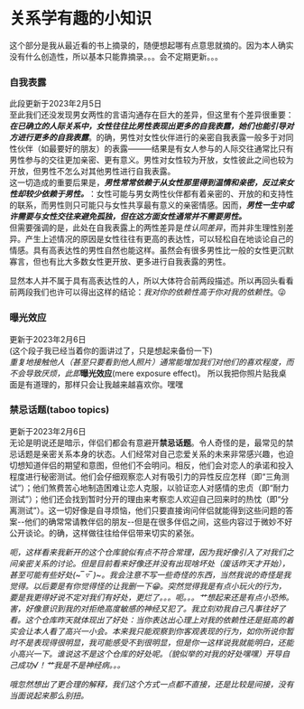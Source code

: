 # 关系学有趣的小知识
这个部分是我从最近看的书上摘录的，随便想起哪有点意思就摘的。因为本人确实没有什么创造性，所以基本只能靠摘录。。。会不定期更新。。。
### 自我表露
此段更新于2023年2月5日   
至此我们还没发现男女两性的言语沟通存在巨大的差异，但这里有个差异很重要：***在已确立的人际关系中，女性往往比男性表现出更多的自我表露，她们也能引导对方进行更多的自我表露***。的确，男性对女性伙伴进行的亲密自我表露一般多于对同性伙伴（如最要好的朋友）的表露———结果是有女人参与的人际交往通常比只有男性参与的交往更加亲密、更有意义。男性对女性较为开放，女性彼此之间也较为开放，但男性不怎么对其他男性进行自我表露。   
这一切造成的重要后果是，***男性常常依赖于从女性那里得到温情和亲密，反过来女性却较少依赖于男性。***：女性可能与男女两性伙伴都有着亲密的、开放的和支持性的联系，而男性则只可能只与女性共享最有意义的亲密情感。因而，***男性一生中或许需要与女性交往来避免孤独，但在这方面女性通常并不需要男性。***   
但需要强调的是，此处在自我表露上的两性差异是*性认同差异*，而并非生理性别差异。产生上述情况的原因是女性往往有更高的表达性，可以轻松自在地谈论自己的情感。具有高表达性的男性自然也能这样。虽然会有很多男性比一般的女性更沉默寡言，但也有比大多数女性更开放、更多进行自我表露的男性。  

显然本人并不属于具有高表达性的人，所以大体符合前两段描述。所以再回头看看前两段我们也许可以得出这样的结论：*我对你的依赖性高于你对我的依赖性*。😜    
### 曝光效应 
更新于2023年2月6日  
(这个段子我已经当着你的面讲过了，只是想起来备份一下)  
*重复地接触他人（甚至只要看到他人照片）通常能增加我们对他们的喜欢程度，而不会导致厌烦，此即***曝光效应**(mere exposure effect)。 
所以我把你照片贴我桌面是有道理的，那样只会让我越来越喜欢你。嘿嘿   
### 禁忌话题(taboo topics)
更新于2023年2月6日    
无论是明说还是暗示，伴侣们都会有意避开**禁忌话题**。令人奇怪的是，最常见的禁忌话题是亲密关系本身的状态。人们经常对自己恋爱关系的未来非常感兴趣，也迫切想知道伴侣的期望和意图，但他们不会明问。相反，他们会对恋人的承诺和投入程度进行秘密测试。他们会仔细观察恋人对有吸引力的异性反应怎样（即“三角测试”）；他们煞费苦心地制造困难让恋人克服，以验证恋人对感情的忠贞（即“耐力测试”）；他们还会找到暂时分开的理由来考察恋人欢迎自己回来时的热忱（即“分离测试”）。这一切好像是自寻烦恼，他们只要直接询问伴侣就能得到这些问题的答案--他们的确常常请教伴侣的朋友--但是在很多伴侣之间，这些内容过于微妙不好公开谈论。的确，这样做往往给伴侣带来切实的紧张。  

*呃，这样看来我新开的这个仓库貌似有点不符合常理，因为我好像引入了对我们之间亲密关系的讨论。但是目前看来好像还并没有出现啥坏处（废话昨天才开始），甚至可能有些好处(⁠~⁠‾⁠▿⁠‾⁠)⁠~。我会注意不写一些奇怪的东西，当然我说的奇怪是我觉得。以后要是有你觉得怪的让我删一下😁。突然觉得我是有点小玩火的行为，要是我更得好说不定对我们有好处，更烂了。。。呃。。。艹想起来还是有点小恐怖。害，好像意识到我的对拒绝高度敏感的神经又犯了。我立刻劝我自己凡事往好了看。这个仓库昨天就体现出了好处：当你表达出心理上对我的依赖性还是挺高的着实会让本人看了高兴一小会。本来我只能观察到你客观表现的行为，如你所说你暂时不是表现得很明显，我可能感受不到很明显，但是你一这样说我就能明白，还能小高兴一下。谁说这不是这个仓库的好处呢。（貌似举的对我的好处嘿嘿）开导自己成功√！艹我是不是神经病。。。*     

*哦忽然想出了更合理的解释，我们这个方式一点都不直接，还是比较是间接，没有当面说起来那么别扭。*

